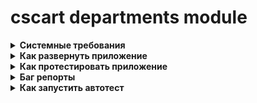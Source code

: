 # cscart departments module

<details>
	<summary><b>Системные требования</b></summary>
    - ОС  Windows 10
    - Версия php 7.1
    - OpenServer 5.3.7
    - MySQL
    - cs-cart 4.14.1 SP1
</details>

<details>
	<summary><b>Как развернуть приложение</b></summary><br>

+ Поместить чистый магазин в папку локального сервера<br>


+ Создать свою базу данных с пользователем и паролем для доступа<br>


+ В корневой папке, в файле config.local.php прописать свои настройки подключения к базе данных<br>


+ в папке var/backups лежит backup базы данных, ее нужно разархивировать и импортировать в Вашу пустую базу данных<br>


+ в папке images скопировать папку department и вставить в новый магазин по тому же пути<br>


+ в папке app/controllers/backend файл departments.php поместить в новый магазин по тому же пути<br>


+ в папке app/controllers/frontend файл departments.php поместить в новый магазин по тому же пути<br>


+ в папке app/functions файл fn.departments.php поместить в новый магазин по тому же пути и подключить этот файл в файле init.php, который находится в корневой папке магазина<br>


+ в папке design/backend/templates/views скопировать папку departments и сохранить в новом магазине по тому же пути<br>


+ в папке design/themes/responsive/templates/views скопировать папку departments и сохранить в новом магазине по тому же пути<br>


+ в папке app/schemas/menu скопировать menu.php и вставить с заменой в новом магазине по тому же пути<br>
</details>

<details>
	<summary><b>Как протестировать приложение</b></summary><br>

1. Создание отдела
    + Навести мышку на вкладку "Покупатели";
    + Кликнуть по пункту "Отделы";
    + Кликнуть по кнопке добавления отдела;
    + Написать всю необходимую информацию об отделе;
    + Выбрать руководителя;
    + Выбрать сотрудников.<br>
   

   <b>Ожидаемый результат:<b><br>
   На странице менеджмента отделов и на витрине должен появиться новый отдел.


2. Удаление отдела
    + Перейти в отделы (см. пункт 1);
    + Cпособ 1:
      + На странице менеджмента отделов навести мышку на удаляемый отдел в пространство между датой создания и статусом;
      + В пространстве появится tools list, кликом мышки выбираем опцию "Удалить".
    + Способ 2:
      + Перейти на страницу редактирования отдела;
      + В шапке административной части, около кнопки "Сохранить" находится tools list;
      + Кликом по tools list выбираем "Удалить".<br>
      
<b>Ожидаемый результат:<b><br>
Отдел будет удален и на странице менеджмента отделов и на витрине он должен пропасть.


3. Просмотр сотрудников на витрине
   + Перейти на витрину (в шапке административной части иконка тележки);
   + В шапке витрины, в самой верхней ее части, около ссылки "Информация", нажать на ссылку "Отделы";
   + Выбрать интересующий отдел;
   + Посмотреть сотрудинков.<br>
   

<b>Ожидаемый результат:<b><br>
   В карточке отдела должна присутствовать таблица с краткой информацией о сотрудниках.
</details>

<details>
	<summary><b>Баг репорты</b></summary><br>

1. Баг №1
   + Шаги воспроисведения:
      + Зайти в административную панель сайта;
      + Перейти в "Отделы";
      + Нажать на кнопку создания отдела;
      + Добавить руководителя;
      + Добавить сотрудников;<br>


   <b>Ожидаемый результат:<b><br>
      На странице должны появится пользователи и их email.

   <b>Фактический результат:<b><br>
     На странице появляются пользователи, но их email не отображаются.

2. Баг №2
    + Шаги воспроизведения:
      + Зайти в административную панель сайта;
      + Перейти в отделы;
      + В сайдбаре поиска по отделам написать название интересующего отдела;
      + Нажать кнопку "Найти".
   

   <b>Ожидаемый результат:<b><br>
   Сайдбар должен найти и отобразить искомый отдел.

   <b>Фактический результат:<b><br>
   Поиск не срабатывает и мы не переносимся к искомому отделу.
3. Баг №3
    + Шаги воспроизведения:
      + Перейти в витрину магазина;
      + Зайти в Отделы;
      + Зайти в карточку отдела.
      
    
<b>Ожидаемый результат:<b><br>
    В карточке отдела должна присутствовать таблица с краткой информацией о сотрудниках, которая будет иметь табличную верстку и распологаться во всю ширину контейнера и иметь границы строк.

<b>Фактический результат:<b><br>
    Таблица не имеет границ, прижата к левой части контейнера, имеет неудобное представление для восприятия.
</details>

<details>
	<summary><b>Как запустить автотест</b></summary><br>

+ В папке var/tools установлен codeception;
+ В папке var/tools/tests в файле acceptance.suite.yml прописать Ваш URL магазина;
+ Из консоли зайти в var/tools и прописать команду "php vendor/bin/codecept run --steps";
+ Дождаться окончания автотеста.<br>

</details>




